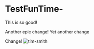 # TestFunTime-

This is so good!

Another epic change!
Yet another change

Change!
![tim-smith](https://user-images.githubusercontent.com/91621088/179756636-2a5518c9-4f63-4d34-b6ed-4b873f77d772.jpeg)

